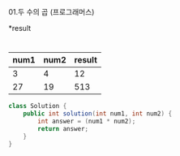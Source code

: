 01.두 수의 곱 (프로그래머스)

*result  
#
|num1|num2|result|
|------|---|---|
|3|4|12|
|27|19|513|

```java
class Solution {
    public int solution(int num1, int num2) {
        int answer = (num1 * num2);
        return answer;
    }
}
```
